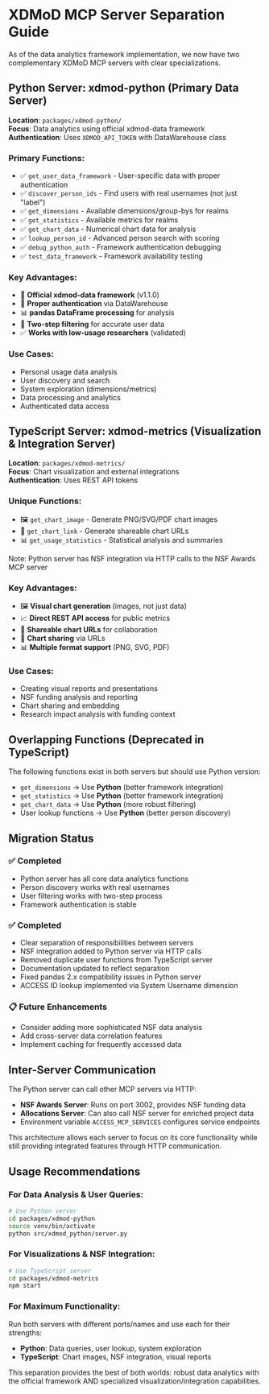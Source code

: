# XDMoD MCP Server Separation Guide

As of the data analytics framework implementation, we now have two complementary XDMoD MCP servers with clear specializations.

## Python Server: xdmod-python (Primary Data Server)

**Location**: `packages/xdmod-python/`  
**Focus**: Data analytics using official xdmod-data framework  
**Authentication**: Uses `XDMOD_API_TOKEN` with DataWarehouse class  

### Primary Functions:
- ✅ `get_user_data_framework` - User-specific data with proper authentication
- ✅ `discover_person_ids` - Find users with real usernames (not just "label") 
- ✅ `get_dimensions` - Available dimensions/group-bys for realms
- ✅ `get_statistics` - Available metrics for realms
- ✅ `get_chart_data` - Numerical chart data for analysis
- ✅ `lookup_person_id` - Advanced person search with scoring
- ✅ `debug_python_auth` - Framework authentication debugging
- ✅ `test_data_framework` - Framework availability testing

### Key Advantages:
- 🎯 **Official xdmod-data framework** (v1.1.0)
- 🔐 **Proper authentication** via DataWarehouse
- 📊 **pandas DataFrame processing** for analysis
- 🎯 **Two-step filtering** for accurate user data
- ✅ **Works with low-usage researchers** (validated)

### Use Cases:
- Personal usage data analysis
- User discovery and search
- System exploration (dimensions/metrics)
- Data processing and analytics
- Authenticated data access

## TypeScript Server: xdmod-metrics (Visualization & Integration Server)

**Location**: `packages/xdmod-metrics/`  
**Focus**: Chart visualization and external integrations  
**Authentication**: Uses REST API tokens

### Unique Functions:
- 🖼️ `get_chart_image` - Generate PNG/SVG/PDF chart images
- 🔗 `get_chart_link` - Generate shareable chart URLs
- 📊 `get_usage_statistics` - Statistical analysis and summaries

Note: Python server has NSF integration via HTTP calls to the NSF Awards MCP server

### Key Advantages:
- 🖼️ **Visual chart generation** (images, not just data)
- 📈 **Direct REST API access** for public metrics
- 🔗 **Shareable chart URLs** for collaboration
- 🔗 **Chart sharing** via URLs
- 📊 **Multiple format support** (PNG, SVG, PDF)

### Use Cases:
- Creating visual reports and presentations
- NSF funding analysis and reporting
- Chart sharing and embedding
- Research impact analysis with funding context

## Overlapping Functions (Deprecated in TypeScript)

The following functions exist in both servers but should use Python version:
- `get_dimensions` → Use **Python** (better framework integration)
- `get_statistics` → Use **Python** (better framework integration)
- `get_chart_data` → Use **Python** (more robust filtering)
- User lookup functions → Use **Python** (better person discovery)

## Migration Status

### ✅ Completed
- Python server has all core data analytics functions
- Person discovery works with real usernames
- User filtering works with two-step process
- Framework authentication is stable

### ✅ Completed
- Clear separation of responsibilities between servers
- NSF integration added to Python server via HTTP calls
- Removed duplicate user functions from TypeScript server  
- Documentation updated to reflect separation
- Fixed pandas 2.x compatibility issues in Python server
- ACCESS ID lookup implemented via System Username dimension

### 📋 Future Enhancements
- Consider adding more sophisticated NSF data analysis
- Add cross-server data correlation features
- Implement caching for frequently accessed data

## Inter-Server Communication

The Python server can call other MCP servers via HTTP:
- **NSF Awards Server**: Runs on port 3002, provides NSF funding data
- **Allocations Server**: Can also call NSF server for enriched project data
- Environment variable `ACCESS_MCP_SERVICES` configures service endpoints

This architecture allows each server to focus on its core functionality while still providing integrated features through HTTP communication.

## Usage Recommendations

### For Data Analysis & User Queries:
```bash
# Use Python server
cd packages/xdmod-python
source venv/bin/activate
python src/xdmod_python/server.py
```

### For Visualizations & NSF Integration:
```bash 
# Use TypeScript server
cd packages/xdmod-metrics
npm start
```

### For Maximum Functionality:
Run both servers with different ports/names and use each for their strengths:
- **Python**: Data queries, user lookup, system exploration
- **TypeScript**: Chart images, NSF integration, visual reports

This separation provides the best of both worlds: robust data analytics with the official framework AND specialized visualization/integration capabilities.